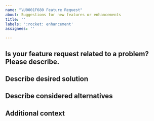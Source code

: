 ```yaml
---
name: "\U0001F680 Feature Request"
about: Suggestions for new features or enhancements
title: ''
labels: ':rocket: enhancement'
assignees: ''

---
```


## Is your feature request related to a problem? Please describe.


## Describe desired solution


## Describe considered alternatives


## Additional context

